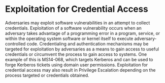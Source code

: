 # Exploitation for Credential Access

Adversaries may exploit software vulnerabilities in an attempt to collect credentials. Exploitation of a software vulnerability occurs when an adversary takes advantage of a programming error in a program, service, or within the operating system software or kernel itself to execute adversary-controlled code. Credentialing and authentication mechanisms may be targeted for exploitation by adversaries as a means to gain access to useful credentials or circumvent the process to gain access to systems. One example of this is MS14-068, which targets Kerberos and can be used to forge Kerberos tickets using domain user permissions. Exploitation for credential access may also result in Privilege Escalation depending on the process targeted or credentials obtained.